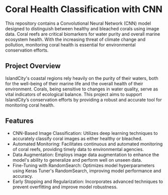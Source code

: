 # Coral Health Classification with CNN

This repository contains a Convolutional Neural Network (CNN) model designed to distinguish between healthy and bleached corals using image data. Coral reefs are critical biomarkers for water purity and overall marine ecosystem health. With the increasing threat of climate change and pollution, monitoring coral health is essential for environmental conservation efforts.
## Project Overview

IslandCity's coastal regions rely heavily on the purity of their waters, both for the well-being of their marine life and the overall health of their environment. Corals, being sensitive to changes in water quality, serve as vital indicators of ecological balance. This project aims to support IslandCity’s conservation efforts by providing a robust and accurate tool for monitoring coral health.

## Features
* CNN-Based Image Classification: Utilizes deep learning techniques to accurately classify coral images as either healthy or bleached.
* Automated Monitoring: Facilitates continuous and automated monitoring of coral reefs, providing timely data to environmental agencies.
* Data Augmentation: Employs image data augmentation to enhance the model's ability to generalize and perform well on unseen data.
* Fine-Tuning with RandomSearch: Optimizes model hyperparameters using Keras Tuner's RandomSearch, improving model performance and accuracy.
* Early Stopping and Regularization: Incorporates advanced techniques to prevent overfitting and improve model robustness.
